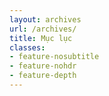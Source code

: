 ```yaml
---
layout: archives
url: /archives/
title: Mục lục
classes:
- feature-nosubtitle
- feature-nohdr
- feature-depth
---
```

